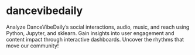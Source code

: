 # dancevibedaily
Analyze DanceVibeDaily’s social interactions, audio, music, and reach using Python, Jupyter, and sklearn. Gain insights into user engagement and content impact through interactive dashboards. Uncover the rhythms that move our community!
